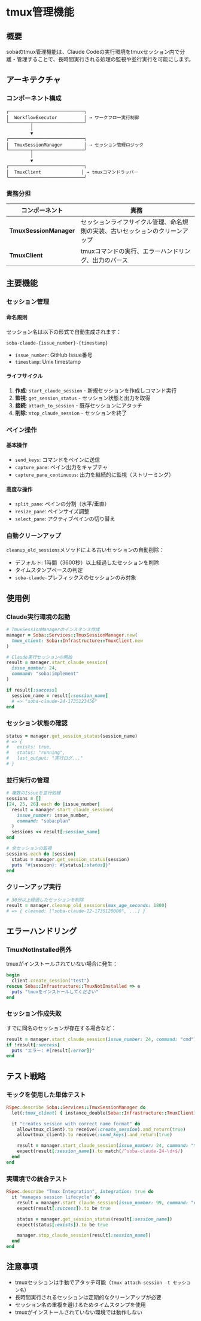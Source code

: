 # tmux管理機能

## 概要

sobaのtmux管理機能は、Claude Codeの実行環境をtmuxセッション内で分離・管理することで、長時間実行される処理の監視や並行実行を可能にします。

## アーキテクチャ

### コンポーネント構成

```
┌────────────────────────────┐
│  WorkflowExecutor          │ → ワークフロー実行制御
└────────┬───────────────────┘
         │
         ▼
┌────────────────────────────┐
│  TmuxSessionManager        │ → セッション管理ロジック
└────────┬───────────────────┘
         │
         ▼
┌────────────────────────────┐
│  TmuxClient               │ → tmuxコマンドラッパー
└────────────────────────────┘
```

### 責務分担

| コンポーネント | 責務 |
|--------------|------|
| **TmuxSessionManager** | セッションライフサイクル管理、命名規則の実装、古いセッションのクリーンアップ |
| **TmuxClient** | tmuxコマンドの実行、エラーハンドリング、出力のパース |

## 主要機能

### セッション管理

#### 命名規則
セッション名は以下の形式で自動生成されます：
```
soba-claude-{issue_number}-{timestamp}
```
- `issue_number`: GitHub Issue番号
- `timestamp`: Unix timestamp

#### ライフサイクル
1. **作成**: `start_claude_session` - 新規セッションを作成しコマンド実行
2. **監視**: `get_session_status` - セッション状態と出力を取得
3. **接続**: `attach_to_session` - 既存セッションにアタッチ
4. **削除**: `stop_claude_session` - セッションを終了

### ペイン操作

#### 基本操作
- `send_keys`: コマンドをペインに送信
- `capture_pane`: ペイン出力をキャプチャ
- `capture_pane_continuous`: 出力を継続的に監視（ストリーミング）

#### 高度な操作
- `split_pane`: ペインの分割（水平/垂直）
- `resize_pane`: ペインサイズ調整
- `select_pane`: アクティブペインの切り替え

### 自動クリーンアップ

`cleanup_old_sessions`メソッドによる古いセッションの自動削除：
- デフォルト: 1時間（3600秒）以上経過したセッションを削除
- タイムスタンプベースの判定
- `soba-claude-`プレフィックスのセッションのみ対象

## 使用例

### Claude実行環境の起動

```ruby
# TmuxSessionManagerのインスタンス作成
manager = Soba::Services::TmuxSessionManager.new(
  tmux_client: Soba::Infrastructure::TmuxClient.new
)

# Claude実行セッションの開始
result = manager.start_claude_session(
  issue_number: 24,
  command: "soba:implement"
)

if result[:success]
  session_name = result[:session_name]
  # => "soba-claude-24-1735123456"
end
```

### セッション状態の確認

```ruby
status = manager.get_session_status(session_name)
# => {
#   exists: true,
#   status: "running",
#   last_output: "実行ログ..."
# }
```

### 並行実行の管理

```ruby
# 複数のIssueを並行処理
sessions = []
[24, 25, 26].each do |issue_number|
  result = manager.start_claude_session(
    issue_number: issue_number,
    command: "soba:plan"
  )
  sessions << result[:session_name]
end

# 全セッションの監視
sessions.each do |session|
  status = manager.get_session_status(session)
  puts "#{session}: #{status[:status]}"
end
```

### クリーンアップ実行

```ruby
# 30分以上経過したセッションを削除
result = manager.cleanup_old_sessions(max_age_seconds: 1800)
# => { cleaned: ["soba-claude-22-1735120000", ...] }
```

## エラーハンドリング

### TmuxNotInstalled例外
tmuxがインストールされていない場合に発生：

```ruby
begin
  client.create_session("test")
rescue Soba::Infrastructure::TmuxNotInstalled => e
  puts "tmuxをインストールしてください"
end
```

### セッション作成失敗
すでに同名のセッションが存在する場合など：

```ruby
result = manager.start_claude_session(issue_number: 24, command: "cmd")
if !result[:success]
  puts "エラー: #{result[:error]}"
end
```

## テスト戦略

### モックを使用した単体テスト
```ruby
RSpec.describe Soba::Services::TmuxSessionManager do
  let(:tmux_client) { instance_double(Soba::Infrastructure::TmuxClient) }

  it "creates session with correct name format" do
    allow(tmux_client).to receive(:create_session).and_return(true)
    allow(tmux_client).to receive(:send_keys).and_return(true)

    result = manager.start_claude_session(issue_number: 24, command: "test")
    expect(result[:session_name]).to match(/^soba-claude-24-\d+$/)
  end
end
```

### 実環境での統合テスト
```ruby
RSpec.describe "Tmux Integration", integration: true do
  it "manages session lifecycle" do
    result = manager.start_claude_session(issue_number: 99, command: "echo test")
    expect(result[:success]).to be true

    status = manager.get_session_status(result[:session_name])
    expect(status[:exists]).to be true

    manager.stop_claude_session(result[:session_name])
  end
end
```

## 注意事項

- tmuxセッションは手動でアタッチ可能（`tmux attach-session -t セッション名`）
- 長時間実行されるセッションは定期的なクリーンアップが必要
- セッション名の重複を避けるためタイムスタンプを使用
- tmuxがインストールされていない環境では動作しない